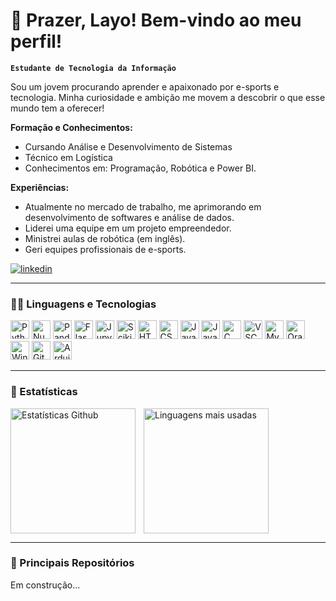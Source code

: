 <!-- Começando o README com uma saudação amigável -->
# 👋 Prazer, Layo! Bem-vindo ao meu perfil!

<!-- Dizendo sobre meu cargo/vocação do momento -->
**`Estudante de Tecnologia da Informação`**

<!-- Começando um "sobre mim" para entenderem quem sou eu -->
Sou um jovem procurando aprender e apaixonado por e-sports e tecnologia. Minha curiosidade e ambição me movem a descobrir o que esse mundo tem a oferecer!

**Formação e Conhecimentos:**
* Cursando Análise e Desenvolvimento de Sistemas
* Técnico em Logística
* Conhecimentos em: Programação, Robótica e Power BI.

**Experiências:**
* Atualmente no mercado de trabalho, me aprimorando em desenvolvimento de softwares e análise de dados.
* Liderei uma equipe em um projeto empreendedor.
* Ministrei aulas de robótica (em inglês).
* Geri equipes profissionais de e-sports.

<!-- Definindo os botões para divulgação de redes sociais minhas -->
<p align="left">
    <!-- <a href="[LINK PRO CURRICULO AQUI]">
        <img alt="curriculo" title="Acesse meu currículo" src="https://custom-icon-badges.demolab.com/youtube/channel/subscribers/UC2WHjPDvbE6O328n17ZGcfg?color=%[COR DA DIREITA AQUI]&label=curriculum&logo=[PROCURAR UM CADERNINHO DE LOGO]&logoColor=white&style=for-the-badge&labelColor=[COR DA ESQUERDA AQUI]"/>
    </a>
    <a href="https://www.youtube.com/c/fknight">
        <img alt="youtube views" title="YouTube views" src="https://custom-icon-badges.demolab.com/youtube/channel/views/UC2WHjPDvbE6O328n17ZGcfg?color=%23E1AD0E&logo=eye&logoColor=white&style=for-the-badge&labelColor=C79600"/>
    </a> -->
    <a href="https://www.linkedin.com/in/layo-brum/">
        <img 
            alt="linkedin" 
            title="Me encontre no Linkedin"
            src="https://custom-icon-badges.demolab.com/badge/LinkedIn-in-0077B5?color=236ad3&labelColor=1155ba&style=for-the-badge&logo=linkedin&label=layo brum&logoColor=white"
        />
    </a>
</p>

---

### 👨‍💻 Linguagens e Tecnologias

<!-- Criando cada imagem para as linguagens e tecnologias que eu sei -->
<img 
    alt="Python"
    title="Python"
    width= "30px"
    src="https://cdn.jsdelivr.net/gh/devicons/devicon@latest/icons/python/python-original.svg"
/>
<img 
    alt="Numpy"
    title="Numpy"
    width= "30px"
    src="https://cdn.jsdelivr.net/gh/devicons/devicon@latest/icons/numpy/numpy-original-wordmark.svg"
/>
<img  
    alt="Pandas"
    title="Pandas"
    width= "30px"
    src="https://cdn.jsdelivr.net/gh/devicons/devicon@latest/icons/pandas/pandas-original-wordmark.svg"
/>
<img  
    alt="Flask"
    title="Flask"
    width= "30px"
    src="https://cdn.jsdelivr.net/gh/devicons/devicon@latest/icons/flask/flask-original-wordmark.svg" 
/>
<img  
    alt="Jupyter"
    title="Jupyter"
    width= "30px"
    src="https://cdn.jsdelivr.net/gh/devicons/devicon@latest/icons/jupyter/jupyter-original-wordmark.svg" 
/>
<img   
    alt="Scikit-Learn"
    title="Scikit-Learn"
    width= "30px"
    src="https://cdn.jsdelivr.net/gh/devicons/devicon@latest/icons/scikitlearn/scikitlearn-original.svg" 
/>
<img  
    alt="HTML"
    title="HTML"
    width= "30px"
    src="https://cdn.jsdelivr.net/gh/devicons/devicon@latest/icons/html5/html5-original.svg" 
/>
<img  
    alt="CSS"
    title="CSS"
    width= "30px"
    src="https://cdn.jsdelivr.net/gh/devicons/devicon@latest/icons/css3/css3-original.svg" 
/>
<img  
    alt="JavaScript"
    title="JavaScript"
    width= "30px"
    src="https://cdn.jsdelivr.net/gh/devicons/devicon@latest/icons/javascript/javascript-original.svg" 
/>
<img  
    alt="Java"
    title="Java"
    width= "30px"
    src="https://cdn.jsdelivr.net/gh/devicons/devicon@latest/icons/java/java-original.svg" 
/>
<img  
    alt="C"
    title="C"
    width= "30px"
    src="https://cdn.jsdelivr.net/gh/devicons/devicon@latest/icons/c/c-original.svg" 
/>
<img  
    alt="VSCode"
    title="VSCode"
    width= "30px"
    src="https://cdn.jsdelivr.net/gh/devicons/devicon@latest/icons/vscode/vscode-original.svg" 
/>
<img  
    alt="MySQL"
    title="MySQL"
    width= "30px"
    src="https://cdn.jsdelivr.net/gh/devicons/devicon@latest/icons/mysql/mysql-original-wordmark.svg" 
/>
<img  
    alt="Oracle"
    title="Oracle"
    width= "30px"
    src="https://cdn.jsdelivr.net/gh/devicons/devicon@latest/icons/oracle/oracle-original.svg" 
/>
<img  
    alt="Windows"
    title="Windows"
    width= "30px"
    src="https://cdn.jsdelivr.net/gh/devicons/devicon@latest/icons/windows8/windows8-original.svg"
/>
<img   
    alt="Git"
    title="Git"
    width= "30px"
    src="https://cdn.jsdelivr.net/gh/devicons/devicon@latest/icons/git/git-original.svg" 
/>
<img   
    alt="Arduino"
    title="Arduino"
    width= "30px"
    src="https://cdn.jsdelivr.net/gh/devicons/devicon@latest/icons/arduino/arduino-original-wordmark.svg"
/>

---

### 🔎 Estatísticas

<!-- Criando e transformando o card de estatisticas em uma imagem -->
<img  
    align= "left"
    alt="Estatísticas Github"
    height= "200"
    style="padding-right: 10px;"
    src="https://github-readme-stats.vercel.app/api?username=layobrum&show_icons=true&theme=merko&include_all_commits=true&locale=pt-br" 
/>

<img  
    align= "left"
    alt="Linguagens mais usadas"
    height= "200"
    style="padding-right: 10px;"
    src="https://github-readme-stats.vercel.app/api/top-langs/?username=layobrum&theme=merko&layout=donut&locale=pt-br" 
/>

<div style="clear: both;"></div>

---

### 📌 Principais Repositórios

Em construção...

<!-- [![Readme Card](https://github-readme-stats.vercel.app/api/pin/?username=layobrum&repo=funcao-data-validade)](https://github.com/layobrum/funcao-data-validade) -->

<!--
## Hi there 👋
**Layobrum/Layobrum** is a ✨ _special_ ✨ repository because its `README.md` (this file) appears on your GitHub profile.

Here are some ideas to get you started:

- 🔭 I’m currently working on ...
- 🌱 I’m currently learning ...
- 👯 I’m looking to collaborate on ...
- 🤔 I’m looking for help with ...
- 💬 Ask me about ...
- 📫 How to reach me: ...
- 😄 Pronouns: ...
- ⚡ Fun fact: ...
-->


